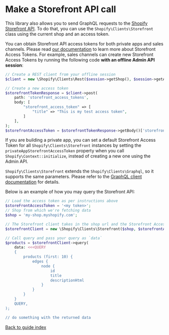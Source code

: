 # Make a Storefront API call

This library also allows you to send GraphQL requests to the [Shopify Storefront API](https://shopify.dev/docs/storefront-api). To do that, you can use the `Shopify\Clients\Storefront` class using the current shop and an access token.

You can obtain Storefront API access tokens for both private apps and sales channels. Please read [our documentation](https://shopify.dev/docs/storefront-api/getting-started) to learn more about Storefront Access Tokens. For example, sales channels can create new Storefront Access Tokens by running the following code **with an offline Admin API session**:

```php
// Create a REST client from your offline session
$client = new \Shopify\Clients\Rest($session->getShop(), $session->getAccessToken());

// Create a new access token
$storefrontTokenResponse = $client->post(
    path: 'storefront_access_tokens',
    body: [
        "storefront_access_token" => [
            "title" => "This is my test access token",
        ]
    ],
);
$storefrontAccessToken = $storefrontTokenResponse->getBody()['storefront_access_token']['access_token'];
```

If you are building a private app, you can set a default Storefront Access Token for all `Shopify\Clients\Storefront` instances by setting the `privateAppStorefrontAccessToken` property when you call `Shopify\Context::initialize`, instead of creating a new one using the Admin API.

`Shopify\Clients\Storefront` extends the `Shopify\Clients\Graphql`, so it supports the same parameters. Please refer to the [GraphQL client documentation](graphql.md) for details.

Below is an example of how you may query the Storefront API:

```php
// Load the access token as per instructions above
$storeFrontAccessToken = '<my token>';
// Shop from which we're fetching data
$shop = 'my-shop.myshopify.com';

// The Storefront client takes in the shop url and the Storefront Access Token for that shop.
$storefrontClient = new \Shopify\Clients\Storefront($shop, $storefrontAccessToken);

// Call query and pass your query as `data`
$products = $storefrontClient->query(
    data: <<<QUERY
    {
        products (first: 10) {
            edges {
                node {
                    id
                    title
                    descriptionHtml
                }
            }
        }
    }
    QUERY,
);

// do something with the returned data
```

[Back to guide index](../README.md)
